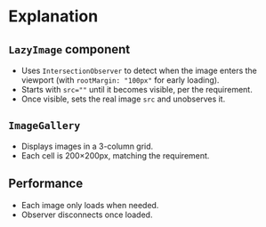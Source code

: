 # Explanation

## `LazyImage` component

- Uses `IntersectionObserver` to detect when the image enters the viewport (with `rootMargin: "100px"` for early loading).
- Starts with `src=""` until it becomes visible, per the requirement.
- Once visible, sets the real image `src` and unobserves it.

## `ImageGallery`

- Displays images in a 3-column grid.
- Each cell is 200×200px, matching the requirement.

## Performance

- Each image only loads when needed.
- Observer disconnects once loaded.
